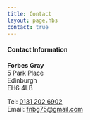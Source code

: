 ```yaml
---
title: Contact
layout: page.hbs
contact: true
---
```


#### Contact Information

**Forbes Gray**<br />
5 Park Place<br />
Edinburgh<br />
EH6 4LB<br />

Tel: [0131 202 6902](tel:+441312026902)<br />
Email: [fnbg75@gmail.com](fnbg75@gmail.com)
